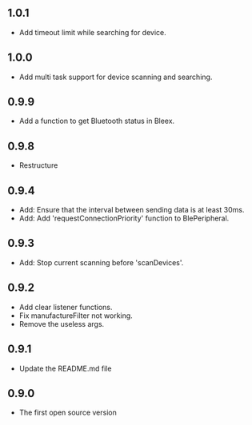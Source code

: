 ## 1.0.1
* Add timeout limit while searching for device.

## 1.0.0
* Add multi task support for device scanning and searching.

## 0.9.9
* Add a function to get Bluetooth status in Bleex.

## 0.9.8
* Restructure

## 0.9.4
* Add: Ensure that the interval between sending data is at least 30ms.
* Add: Add 'requestConnectionPriority' function to BlePeripheral.


## 0.9.3
* Add: Stop current scanning before 'scanDevices'.

## 0.9.2

* Add clear listener functions.
* Fix manufactureFilter not working.
* Remove the useless args.

## 0.9.1

* Update the README.md file

## 0.9.0

* The first open source version
